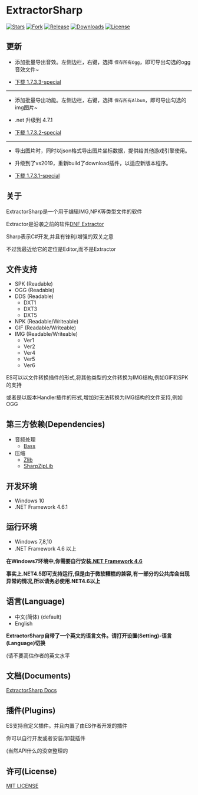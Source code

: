 ExtractorSharp
==
[![Stars](https://img.shields.io/github/stars/Kritsu/ExtractorSharp.svg?style=flat-square)](https://github.com/Kritsu/ExtractorSharp/stargazers)
[![Fork](https://img.shields.io/github/forks/Kritsu/ExtractorSharp.svg?style=flat-square)](https://github.com/Kritsu/ExtractorSharp/network/members)
[![Release](https://img.shields.io/github/release/Kritsu/ExtractorSharp.svg?style=flat-square)](https://github.com/Kritsu/ExtractorSharp/releases/latest)
[![Downloads](https://img.shields.io/github/downloads/Kritsu/ExtractorSharp/total.svg?style=flat-square)](https://github.com/Kritsu/ExtractorSharp/releases/latest)
[![License](https://img.shields.io/github/license/Kritsu/ExtractorSharp.svg?style=flat-square)](https://github.com/Kritsu/ExtractorSharp/blob/master/LICENSE)

更新
---
   + 添加批量导出音效。左侧边栏，右键，选择 `保存所有Ogg`，即可导出勾选的ogg音效文件~

   + [下载 1.7.3.3-special ](https://github.com/Sarofc/ExtractorSharp/releases/tag/1.7.3.3-special)
---

   + 添加批量导出功能。左侧边栏，右键，选择 `保存所有Album`，即可导出勾选的img图片~
   + .net 升级到 4.7.1

   + [下载 1.7.3.2-special ](https://github.com/Sarofc/ExtractorSharp/releases/tag/1.7.3.2-special)

---
   + 导出图片时，同时以json格式导出图片坐标数据，提供给其他游戏引擎使用。
   + 升级到了vs2019，重新build了download插件，以适应新版本程序。

   + [下载 1.7.3.1-special ](https://github.com/Sarofc/ExtractorSharp/releases/tag/1.7.3.1-special)

关于
---
   ExtractorSharp是一个用于编辑IMG,NPK等类型文件的软件

   Extractor是沿袭之前的软件[DNF Extractor](http://bbs.exrpg.com/thread-106989-1-1.html)

   Sharp表示C#开发,并且有锋利/增强的双关之意

   不过我最近给它的定位是Editor,而不是Extractor

文件支持
---
   + SPK (Readable)
   + OGG (Readable)
   + DDS (Readable)
        + DXT1
        + DXT3
        + DXT5
   + NPK (Readable/Writeable)
   + GIF (Readable/Writeable)
   + IMG (Readable/Writeable)
        + Ver1
        + Ver2
        + Ver4
        + Ver5
        + Ver6

   ES可以以文件转换插件的形式,将其他类型的文件转换为IMG结构,例如GIF和SPK的支持

   或者是以版本Handler插件的形式,增加对无法转换为IMG结构的文件支持,例如OGG

第三方依赖(Dependencies)
---
   + 音频处理
        + [Bass](https://github.com/Kritsu/ExtractorSharp/blob/master/Licenses/bass-license.txt)
   + 压缩
        + [Zlib](https://github.com/Kritsu/ExtractorSharp/blob/master/Licenses/zlib-license.txt)
        + [SharpZipLib](https://github.com/Kritsu/ExtractorSharp/blob/master/Licenses/SharpZipLib-license.txt)

开发环境
---
   + Windows 10
   + .NET Framework 4.6.1

运行环境
---
   + Windows 7,8,10
   + .NET Framework 4.6 以上

**在Windows7环境中,你需要自行安装[.NET Framework 4.6](https://www.microsoft.com/zh-CN/download/confirmation.aspx?id=48130)**

**事实上.NET4.5即可支持运行,但是由于微软糟糕的兼容,有一部分的公共库会出现异常的情况,所以请务必使用.NET4.6以上**

语言(Language)
---
   + 中文(简体) (default)
   + English

 **ExtractorSharp自带了一个英文的语言文件。请打开设置(Setting)-语言(Language)切换**

 (请不要高估作者的英文水平

文档(Documents)
 ---
   [ExtractorSharp Docs](https://kritsu.github.io/docs/)

插件(Plugins)
---
   ES支持自定义插件。并且内置了由ES作者开发的插件

   你可以自行开发或者安装/卸载插件

   (当然API什么的没空整理的

许可(License)
---
[MIT LICENSE](https://github.com/Kritsu/ExtractorSharp/blob/master/LICENSE)


